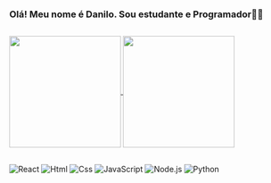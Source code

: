 ### Olá! Meu nome é Danilo. Sou estudante e Programador👋🏻
##
<a href="https://github.com/DaniloRuan/">
  <img height=200 align="center" src="https://github-readme-stats.vercel.app/api?username=DaniloRuan&theme=dark" />
</a><a href="https://github.com/DaniloRuan/">
  <img height=200 align="center" src="https://github-readme-stats.vercel.app/api/top-langs?username=DaniloRuan&layout=compact&langs_count=8&theme=dark&card_width=320" />
</a>

##


![React](https://img.shields.io/badge/React-20232A?style=for-the-badge&logo=react&logoColor=61DAFB
)
![Html](https://img.shields.io/badge/HTML5-E34F26?style=for-the-badge&logo=html5&logoColor=white
)
![Css](https://img.shields.io/badge/CSS-239120?&style=for-the-badge&logo=css3&logoColor=white
)
![JavaScript](https://img.shields.io/badge/JavaScript-F7DF1E?style=for-the-badge&logo=javascript&logoColor=black
)
![Node.js](https://img.shields.io/badge/Node.js-43853D?style=for-the-badge&logo=node.js&logoColor=white)
![Python](https://img.shields.io/badge/Python-3776AB?style=for-the-badge&logo=python&logoColor=white)




